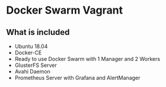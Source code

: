# Docker Swarm Vagrant

## What is included 

- Ubuntu 18.04
- Docker-CE
- Ready to use Docker Swarm with 1 Manager and 2 Workers 
- GlusterFS Server
- Avahi Daemon
- Prometheus Server with Grafana and AlertManager
